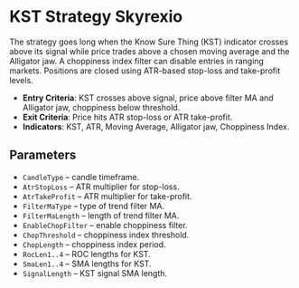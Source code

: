 # KST Strategy Skyrexio

The strategy goes long when the Know Sure Thing (KST) indicator crosses above its signal while price trades above a chosen moving average and the Alligator jaw. A choppiness index filter can disable entries in ranging markets. Positions are closed using ATR-based stop-loss and take-profit levels.

- **Entry Criteria**: KST crosses above signal, price above filter MA and Alligator jaw, choppiness below threshold.
- **Exit Criteria**: Price hits ATR stop-loss or ATR take-profit.
- **Indicators**: KST, ATR, Moving Average, Alligator jaw, Choppiness Index.

## Parameters
- `CandleType` – candle timeframe.
- `AtrStopLoss` – ATR multiplier for stop-loss.
- `AtrTakeProfit` – ATR multiplier for take-profit.
- `FilterMaType` – type of trend filter MA.
- `FilterMaLength` – length of trend filter MA.
- `EnableChopFilter` – enable choppiness filter.
- `ChopThreshold` – choppiness index threshold.
- `ChopLength` – choppiness index period.
- `RocLen1..4` – ROC lengths for KST.
- `SmaLen1..4` – SMA lengths for KST.
- `SignalLength` – KST signal SMA length.
